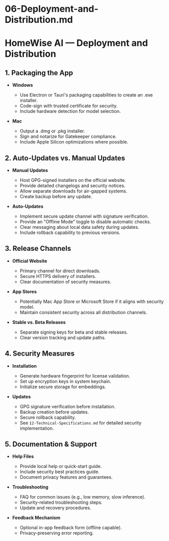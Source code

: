 # 06-Deployment-and-Distribution.md

# HomeWise AI — Deployment and Distribution

## 1. Packaging the App

- **Windows**  
  - Use Electron or Tauri's packaging capabilities to create an .exe installer.  
  - Code-sign with trusted certificate for security.
  - Include hardware detection for model selection.

- **Mac**  
  - Output a .dmg or .pkg installer.  
  - Sign and notarize for Gatekeeper compliance.
  - Include Apple Silicon optimizations where possible.

## 2. Auto-Updates vs. Manual Updates

- **Manual Updates**  
  - Host GPG-signed installers on the official website.
  - Provide detailed changelogs and security notices.
  - Allow separate downloads for air-gapped systems.
  - Create backup before any update.

- **Auto-Updates**  
  - Implement secure update channel with signature verification.
  - Provide an "Offline Mode" toggle to disable automatic checks.
  - Clear messaging about local data safety during updates.
  - Include rollback capability to previous versions.

## 3. Release Channels

- **Official Website**  
  - Primary channel for direct downloads.
  - Secure HTTPS delivery of installers.
  - Clear documentation of security measures.

- **App Stores**  
  - Potentially Mac App Store or Microsoft Store if it aligns with security model.
  - Maintain consistent security across all distribution channels.

- **Stable vs. Beta Releases**  
  - Separate signing keys for beta and stable releases.
  - Clear version tracking and update paths.

## 4. Security Measures

- **Installation**
  - Generate hardware fingerprint for license validation.
  - Set up encryption keys in system keychain.
  - Initialize secure storage for embeddings.

- **Updates**
  - GPG signature verification before installation.
  - Backup creation before updates.
  - Secure rollback capability.
  - See `12-Technical-Specifications.md` for detailed security implementation.

## 5. Documentation & Support

- **Help Files**  
  - Provide local help or quick-start guide.
  - Include security best practices guide.
  - Document privacy features and guarantees.

- **Troubleshooting**  
  - FAQ for common issues (e.g., low memory, slow inference).
  - Security-related troubleshooting steps.
  - Update and recovery procedures.

- **Feedback Mechanism**  
  - Optional in-app feedback form (offline capable).
  - Privacy-preserving error reporting.

